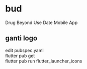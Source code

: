 # bud

Drug Beyond Use Date Mobile App

## ganti logo

edit pubspec.yaml  
flutter pub get  
flutter pub run flutter_launcher_icons  

